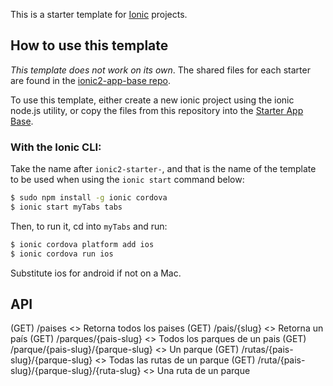 This is a starter template for [Ionic](http://ionicframework.com/docs/) projects.

## How to use this template

*This template does not work on its own*. The shared files for each starter are found in the [ionic2-app-base repo](https://github.com/ionic-team/ionic2-app-base).

To use this template, either create a new ionic project using the ionic node.js utility, or copy the files from this repository into the [Starter App Base](https://github.com/ionic-team/ionic2-app-base).

### With the Ionic CLI:

Take the name after `ionic2-starter-`, and that is the name of the template to be used when using the `ionic start` command below:

```bash
$ sudo npm install -g ionic cordova
$ ionic start myTabs tabs
```

Then, to run it, cd into `myTabs` and run:

```bash
$ ionic cordova platform add ios
$ ionic cordova run ios
```

Substitute ios for android if not on a Mac.



## API
(GET) /paises       <>    Retorna todos los paises
(GET) /pais/{slug}  <>   Retorna un país
(GET) /parques/{pais-slug}  <>  Todos los parques de un pais
(GET) /parque/{pais-slug}/{parque-slug}     <>   Un parque
(GET) /rutas/{pais-slug}/{parque-slug}      <> Todas las rutas de un parque
(GET) /ruta/{pais-slug}/{parque-slug}/{ruta-slug}   <> Una ruta de un parque